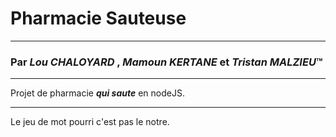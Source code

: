 # Pharmacie Sauteuse
---
### Par *Lou CHALOYARD* , *Mamoun KERTANE* et *Tristan MALZIEU*™
---

Projet de pharmacie ***qui saute*** en nodeJS.

---

<font size=”1”>Le jeu de mot pourri c'est pas le notre.</font>
